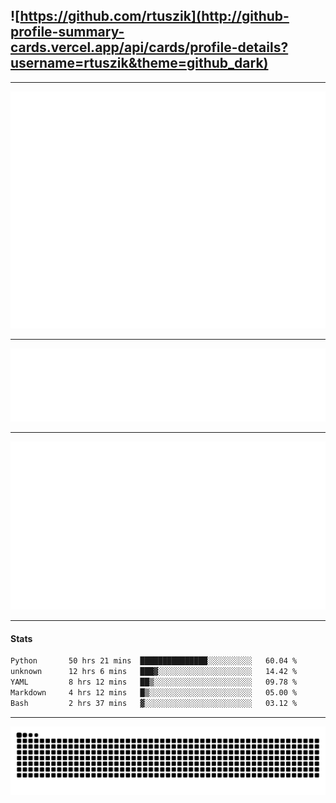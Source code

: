 ## ![https://github.com/rtuszik](http://github-profile-summary-cards.vercel.app/api/cards/profile-details?username=rtuszik&theme=github_dark)

---

![](https://raw.githubusercontent.com/rtuszik/rtuszik/main/metrics.plugin.activity.svg)

---

![](https://raw.githubusercontent.com/rtuszik/rtuszik/main/metrics.plugin.habits.facts.svg)

---

![](https://raw.githubusercontent.com/rtuszik/rtuszik/main/metrics.plugin.stars.svg)

---

#### Stats

<!--START_SECTION:waka-->

```txt
Python       50 hrs 21 mins  ███████████████░░░░░░░░░░   60.04 %
unknown      12 hrs 6 mins   ███▓░░░░░░░░░░░░░░░░░░░░░   14.42 %
YAML         8 hrs 12 mins   ██▒░░░░░░░░░░░░░░░░░░░░░░   09.78 %
Markdown     4 hrs 12 mins   █▒░░░░░░░░░░░░░░░░░░░░░░░   05.00 %
Bash         2 hrs 37 mins   ▓░░░░░░░░░░░░░░░░░░░░░░░░   03.12 %
```

<!--END_SECTION:waka-->

---

![](https://raw.githubusercontent.com/rtuszik/rtuszik/output/github-contribution-grid-snake-dark.svg)
